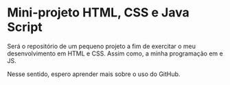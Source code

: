 # Mini-projeto HTML, CSS e Java Script
 Será o repositório de um pequeno projeto a fim de exercitar o meu desenvolvimento em HTML e CSS. Assim como, a minha programação em e JS.  
 
 Nesse sentido, espero aprender mais sobre o uso do GitHub.
